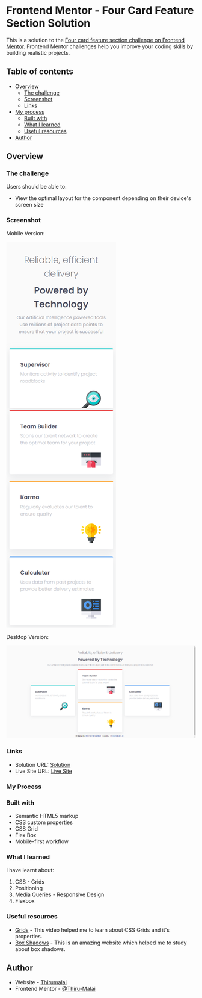 # Frontend Mentor - Four Card Feature Section Solution

This is a solution to the [Four card feature section challenge on Frontend Mentor](https://www.frontendmentor.io/challenges/four-card-feature-section-weK1eFYK). Frontend Mentor challenges help you improve your coding skills by building realistic projects. 

## Table of contents

- [Overview](#overview)
  - [The challenge](#the-challenge)
  - [Screenshot](#screenshot)
  - [Links](#links)
- [My process](#my-process)
  - [Built with](#built-with)
  - [What I learned](#what-i-learned)
  - [Useful resources](#useful-resources)
- [Author](#author)

## Overview

### The challenge

Users should be able to:

- View the optimal layout for the component depending on their device's screen size

### Screenshot

Mobile Version:

![Mobile Version](design/mobile_version.png)

Desktop Version:

![Desktop Version](design/desktop_version.png)

### Links

- Solution URL: [Solution](https://github.com/Thiru-Malai/Front-End-Challenges-dev.to/tree/main/four-card-feature-section-master)
- Live Site URL: [Live Site](https://four-card-feature-section-zeta-red.vercel.app/)

### My Process

### Built with

- Semantic HTML5 markup
- CSS custom properties
- CSS Grid
- Flex Box
- Mobile-first workflow

### What I learned

I have learnt about:
1. CSS - Grids
2. Positioning
3. Media Queries - Responsive Design
4. Flexbox

### Useful resources

- [Grids](https://www.youtube.com/watch?v=EiNiSFIPIQE&t=463s&pp=ygUJY3NzIGdyaWRz) - This video helped me to learn about CSS Grids and it's properties.
- [Box Shadows](https://www.corelangs.com/css/box/shadow.html) - This is an amazing website which helped me to study about box shadows.

## Author

- Website - [Thirumalai](https://github.com/Thiru-Malai)
- Frontend Mentor - [@Thiru-Malai](https://www.frontendmentor.io/profile/Thiru-Malai)
